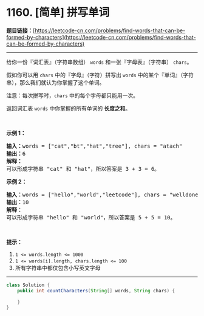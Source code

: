 # 1160. [简单] 拼写单词

**题目链接：**[https://leetcode-cn.com/problems/find-words-that-can-be-formed-by-characters](https://leetcode-cn.com/problems/find-words-that-can-be-formed-by-characters)

---

<div class="content__1Y2H">
 <div class="notranslate">
  <p>给你一份『词汇表』（字符串数组）&nbsp;<code>words</code>&nbsp;和一张『字母表』（字符串）&nbsp;<code>chars</code>。</p> 
  <p>假如你可以用&nbsp;<code>chars</code>&nbsp;中的『字母』（字符）拼写出 <code>words</code>&nbsp;中的某个『单词』（字符串），那么我们就认为你掌握了这个单词。</p> 
  <p>注意：每次拼写时，<code>chars</code> 中的每个字母都只能用一次。</p> 
  <p>返回词汇表&nbsp;<code>words</code>&nbsp;中你掌握的所有单词的 <strong>长度之和</strong>。</p> 
  <p>&nbsp;</p> 
  <p><strong>示例 1：</strong></p> 
  <pre class="language-text"><strong>输入：</strong>words = ["cat","bt","hat","tree"], chars = "atach"
<strong>输出：</strong>6
<strong>解释： </strong>
可以形成字符串 "cat" 和 "hat"，所以答案是 3 + 3 = 6。
</pre> 
  <p><strong>示例 2：</strong></p> 
  <pre class="language-text"><strong>输入：</strong>words = ["hello","world","leetcode"], chars = "welldonehoneyr"
<strong>输出：</strong>10
<strong>解释：</strong>
可以形成字符串 "hello" 和 "world"，所以答案是 5 + 5 = 10。
</pre> 
  <p>&nbsp;</p> 
  <p><strong>提示：</strong></p> 
  <ol> 
   <li><code>1 &lt;= words.length &lt;= 1000</code></li> 
   <li><code>1 &lt;= words[i].length, chars.length&nbsp;&lt;= 100</code></li> 
   <li>所有字符串中都仅包含小写英文字母</li> 
  </ol> 
 </div>
</div>

---

```java
class Solution {
    public int countCharacters(String[] words, String chars) {
        
    }
}
```